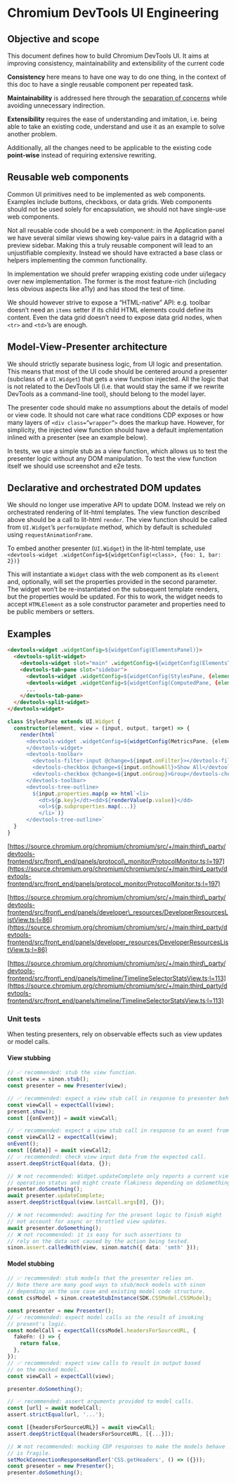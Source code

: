 # Chromium DevTools UI Engineering

## Objective and scope

This document defines how to build Chromium DevTools UI. It aims at improving consistency, maintainability and extensibility of the current code

**Consistency** here means to have one way to do one thing, in the context of this doc to have a single reusable component per repeated task.

**Maintainability** is addressed here through the [separation of concerns](https://en.wikipedia.org/wiki/Separation_of_concerns) while avoiding unnecessary indirection.

**Extensibility** requires the ease of understanding and imitation, i.e. being able to take an existing code, understand and use it as an example to solve another problem.

Additionally, all the changes need to be applicable to the existing code **point-wise** instead of requiring extensive rewriting.

## Reusable web components

Common UI primitives need to be implemented as web components. Examples include buttons, checkboxs, or data grids. Web components should not be used solely for encapsulation, we should not have single-use web components.

Not all reusable code should be a web component: in the Application panel we have several similar views showing key-value pairs in a datagrid with a preview sidebar. Making this a truly reusable component will lead to an unjustifiable complexity. Instead we should have extracted a base class or helpers implementing the common functionality.

In implementation we should prefer wrapping existing code under ui/legacy over new implementation. The former is the most feature-rich (including less obvious aspects like a11y) and has stood the test of time.

We should however strive to expose a “HTML-native” API: e.g. toolbar doesn’t need an `items` setter if its child HTML elements could define its content. Even the data grid doesn’t need to expose data grid nodes, when `<tr>` and `<td>`’s are enough.

## Model-View-Presenter architecture

We should strictly separate business logic, from UI logic and presentation. This means that most of the UI code should be centered around a presenter (subclass of a `UI.Widget`) that gets a view function injected. All the logic that is not related to the DevTools UI (i.e. that would stay the same if we rewrite DevTools as a command-line tool), should belong to the model layer.

The presenter code should make no assumptions about the details of model or view code. It should not care what race conditions CDP exposes or how many layers of `<div class=”wrapper”>` does the markup have. However, for simplicity, the injected view function should have a default implementation inlined with a presenter (see an example below).

In tests, we use a simple stub as a view function, which allows us to test the presenter logic without any DOM manipulation. To test the view function itself we should use screenshot and e2e tests.

## Declarative and orchestrated DOM updates

We should no longer use imperative API to update DOM. Instead we rely on orchestrated rendering of lit-html templates. The view function described above should be a call to lit-html `render`. The view function should be called from `UI.Widget`’s `performUpdate` method, which by default is scheduled using `requestAnimationFrame`.

To embed another presenter (`UI.Widget`) in the lit-html template, use `<devtools-widget .widgetConfig=${widgetConfig(<class>, {foo: 1, bar: 2})}`

This will instantiate a `Widget` class with the web component as its `element` and, optionally, will set the properties provided in the second parameter. The widget won’t be re-instantiated on the subsequent template renders, but the properties would be updated. For this to work, the widget needs to accept `HTMLElement` as a sole constructor parameter and properties need to be public members or setters.

## Examples

```html
<devtools-widget .widgetConfig=${widgetConfig(ElementsPanel)}>
  <devtools-split-widget>
    <devtools-widget slot="main" .widgetConfig=${widgetConfig(ElementsTree)}></devtools-widget>
    <devtools-tab-pane slot="sidebar">
      <devtools-widget .widgetConfig=${widgetConfig(StylesPane, {element: input.element})}></devtools-widget>
      <devtools-widget .widgetConfig=${widgetConfig(ComputedPane, {element: input.element})}></devtools-widget>
      ...
    </devtools-tab-pane>
  </devtools-split-widget>
</devtools-widget>
```

```ts
class StylesPane extends UI.Widget {
  constructor(element, view = (input, output, target) => {
    render(html`
      <devtools-widget .widgetConfig=${widgetConfig(MetricsPane, {element: input.element})}>
      </devtools-widget>
      <devtools-toolbar>
        <devtools-filter-input @change=${input.onFilter}></devtools-filter-input>
        <devtools-checkbox @change=${input.onShowAll}>Show All</devtools-checkbox>
        <devtools-checkbox @change=${input.onGroup}>Group</devtools-checkbox>
      </devtools-toolbar>
      <devtools-tree-outline>
        ${input.properties.map(p => html`<li>
          <dt>${p.key}</dt><dd>${renderValue(p.value)}</dd>
          <ol>${p.subproperties.map(...)}
          </li>`)}
      </devtools-tree-outline>`
  }
}
```

[https://source.chromium.org/chromium/chromium/src/+/main:third\_party/devtools-frontend/src/front\_end/panels/protocol\_monitor/ProtocolMonitor.ts;l=197](https://source.chromium.org/chromium/chromium/src/+/main:third_party/devtools-frontend/src/front_end/panels/protocol_monitor/ProtocolMonitor.ts;l=197)

[https://source.chromium.org/chromium/chromium/src/+/main:third\_party/devtools-frontend/src/front\_end/panels/developer\_resources/DeveloperResourcesListView.ts;l=86](https://source.chromium.org/chromium/chromium/src/+/main:third_party/devtools-frontend/src/front_end/panels/developer_resources/DeveloperResourcesListView.ts;l=86)

[https://source.chromium.org/chromium/chromium/src/+/main:third\_party/devtools-frontend/src/front\_end/panels/timeline/TimelineSelectorStatsView.ts;l=113](https://source.chromium.org/chromium/chromium/src/+/main:third_party/devtools-frontend/src/front_end/panels/timeline/TimelineSelectorStatsView.ts;l=113)


### Unit tests

When testing presenters, rely on observable effects such as view updates or model calls.

#### View stubbing

```ts
// ✅ recommended: stub the view function.
const view = sinon.stub();
const presenter = new Presenter(view);

// ✅ recommended: expect a view stub call in response to presenter behavior.
const viewCall = expectCall(view);
present.show();
const [{onEvent}] = await viewCall;

// ✅ recommended: expect a view stub call in response to an event from the view.
const viewCall2 = expectCall(view);
onEvent();
const [{data}] = await viewCall2;
// ✅ recommended: check view input data from the expected call.
assert.deepStrictEqual(data, {});

// ❌ not recommended: Widget.updateComplete only reports a current view update
// operation status and might create flakiness depending on doSomething() implementation.
presenter.doSomething();
await presenter.updateComplete;
assert.deepStrictEqual(view.lastCall.args[0], {});

// ❌ not recommended: awaiting for the present logic to finish might
// not account for async or throttled view updates.
await presenter.doSomething();
// ❌ not recommended: it is easy for such assertions to
// rely on the data not caused by the action being tested.
sinon.assert.calledWith(view, sinon.match({ data: 'smth' }));
```

#### Model stubbing

```ts
// ✅ recommended: stub models that the presenter relies on.
// Note there are many good ways to stub/mock models with sinon
// depending on the use case and existing model code structure.
const cssModel = sinon.createStubInstance(SDK.CSSModel.CSSModel);

const presenter = new Presenter();
// ✅ recommended: expect model calls as the result of invoking
// present's logic.
const modelCall = expectCall(cssModel.headersForSourceURL, {
  fakeFn: () => {
    return false,
  },
});
// ✅ recommended: expect view calls to result in output based
// on the mocked model.
const viewCall = expectCall(view);

presenter.doSomething();

// ✅ recommended: assert arguments provided to model calls.
const [url] = await modelCall;
assert.strictEqual(url, '...');

const [{headersForSourceURL}] = await viewCall;
assert.deepStrictEqual(headersForSourceURL, [{...}]);

// ❌ not recommended: mocking CDP responses to make the models behave in a certain way
// is fragile.
setMockConnectionResponseHandler('CSS.getHeaders', () => ({}));
const presenter = new Presenter();
presenter.doSomething();
```